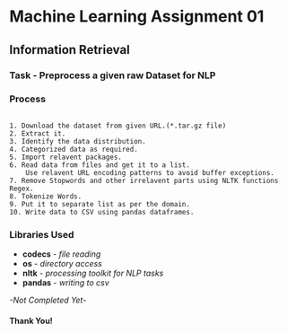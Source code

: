 # Machine Learning Assignment 01

## Information Retrieval

### Task - Preprocess a given raw Dataset for NLP

### Process

```

1. Download the dataset from given URL.(*.tar.gz file)
2. Extract it.
3. Identify the data distribution.
4. Categorized data as required.
5. Import relavent packages.
6. Read data from files and get it to a list.
	Use relavent URL encoding patterns to avoid buffer exceptions.
7. Remove Stopwords and other irrelavent parts using NLTK functions Regex.
8. Tokenize Words.
9. Put it to separate list as per the domain.
10. Write data to CSV using pandas dataframes.

```

### Libraries Used

* **codecs** - *file reading*
* **os** - *directory access*
* **nltk** - *processing toolkit for NLP tasks*
* **pandas** - *writing to csv*

*-Not Completed Yet-*

#### Thank You!
